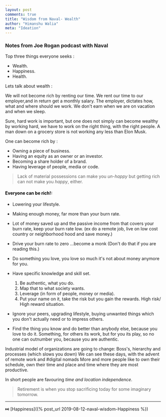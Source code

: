 ```yaml
---
layout: post
comments: true
title: "Wisdom from Naval- Wealth"
author: "Himanshu Walia"
meta: "Ideation"
---
```


### Notes from Joe Rogan podcast with Naval

Top three things everyone seeks : 

* Wealth. 
* Happiness.
* Health.

Lets talk about wealth : 

We will not become rich by renting our time. We rent our time to our employer,and in return get a monthly salary.  The employer, dictates how, what and where should we work. We don't earn when we are on vacation and when we sleep.

Sure, hard work is important, but one does not simply can become wealthy by working hard, we have to work on the right thing, with the right people. A man down on a grocery store is not working any less than Elon Musk.

One can become rich by :
- Owning a piece of business.
- Having an equity as an owner or an investor.
- Becoming a share holder of a brand.
- Having leverage of people, media or code.
 
>Lack of material possessions can make you *un-happy* but getting rich can not make you *happy*, either.

####  <span style="color:black">Everyone can be rich!</span>: 

- Lowering your lifestyle.
- Making enough money, far more than your burn rate.
- Lot of money saved up and the passive income from that covers your burn rate, keep your burn rate low. (ex do a remote job, live on low cost country or neighborhood hood and save money.)
- Drive your burn rate to zero ...become a monk (Don't do that if you are reading this.)
- Do something you love, you love so much it's not about money anymore for you. 
- Have specific knowledge and skill set.
    1. Be authentic, what you do.
    2. Map that to what society wants.
    3. Leverage (in form of people, money or media).
    4. Put your name on it, take the risk but you gain the rewards. High risk/ High reward situation.

 - Ignore your peers, upgrading lifestyle, buying unwanted things which you don't actually need or to impress others. 
 - Find the thing you know and do better than anybody else, because you love to do it. Something, for others its work, but for you its play, so no one can outnumber you, because you are authentic.

Industrial model of organizations are going to change: Boss's, hierarchy and processes (which slows you down) We can see these days, with the advent of remote work and #digital nomads
More and more people like to own their schedule, own their time and place and time where they are most productive. 

In short people are favouring *time and location independence*.
>Retirement is when you stop sacrificing today for some 
imaginary tomorrow.

----------


⏭️ [Happiness]({% post_url 2019-08-12-naval-wisdom-Happiness %})
